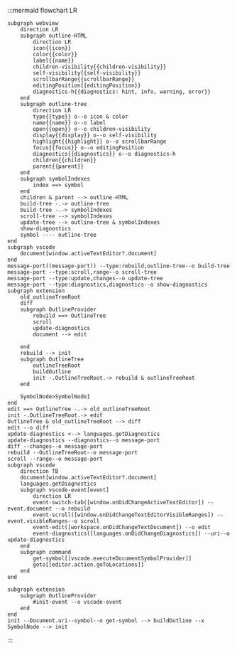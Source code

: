 :::mermaid
flowchart LR


	subgraph webview
		direction LR
		subgraph outline-HTML
			direction LR
			icon{{icon}}
			color{{color}}
			label{{name}}
			children-visibility{{children-visibility}}
			self-visibility{{self-visibility}}
			scrollbarRange{{scrollbarRange}}
			editingPosition{{editingPosition}}
			diagnostics-h{{diagnostics: hint, info, warning, error}}
		end
		subgraph outline-tree
			direction LR
			type{{type}} o--o icon & color
			name{{name}} o--o label
			open{{open}} o--o children-visibility
			display{{display}} o--o self-visibility
			highlight{{highlight}} o--o scrollbarRange
			focus{{focus}} o--o editingPosition
			diagnostics{{diagnostics}} o--o diagnostics-h
			children{{children}}
			parent{{parent}}
		end
		subgraph symbolIndexes
			index ==> symbol
		end
		children & parent --> outline-HTML
		build-tree -.-> outline-tree
		build-tree -.-> symbolIndexes
		scroll-tree --> symbolIndexes
		update-tree --> outline-tree & symbolIndexes
		show-diagnostics
		symbol ---- outline-tree
	end
	subgraph vscode
		document[window.activeTextEditor?.document]
	end
	message-port((message-port)) --type:rebuild,outline-tree--o build-tree
	message-port --type:scroll,range--o scroll-tree
	message-port --type:update,changes--o update-tree
	message-port --type:diagnostics,diagnostics--o show-diagnostics
	subgraph extension
		old_outlineTreeRoot
		diff
		subgraph OutlineProvider
			rebuild ==> OutlineTree
			scroll
			update-diagnostics
			document --> edit

		end
		rebuild --> init
		subgraph OutlineTree
			outlineTreeRoot
			buildOutline
			init -.OutlineTreeRoot.-> rebuild & outlineTreeRoot
		end

		SymbolNode>SymbolNode]
	end
	edit ==> OutlineTree -.-> old_outlineTreeRoot
	init -.OutlineTreeRoot.-> edit
	OutlineTree & old_outlineTreeRoot --> diff
	edit --o diff
	update-diagnostics <--> languages.getDiagnostics
	update-diagnostics --diagnostics--o message-port
	diff --changes--o message-port
	rebuild --OutlineTreeRoot--o message-port
	scroll --range--o message-port
	subgraph vscode
		direction TB
		document[window.activeTextEditor?.document]
		languages.getDiagnostics
		subgraph vscode-event[event]
			direction LR
			event-switch-tab([window.onDidChangeActiveTextEditor]) --event.document --o rebuild
			event-scroll([window.onDidChangeTextEditorVisibleRanges]) --event.visibleRanges--o scroll
			event-edit([workspace.onDidChangeTextDocument]) --o edit
			event-diagnostics([languages.onDidChangeDiagnostics]) --uri--o update-diagnostics
		end
		subgraph command
			get-symbol[[vscode.executeDocumentSymbolProvider]]
			goto[[editor.action.goToLocations]]
		end
	end

	subgraph extension
		subgraph OutlineProvider
			#init-event --o vscode-event
		end
	end
	init --Document.uri--symbol--o get-symbol --> buildOutline --x SymbolNode --> init

:::

